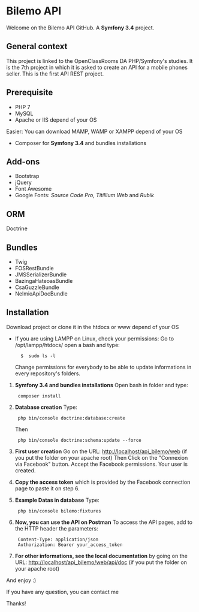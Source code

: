 # Bilemo API

Welcome on the Bilemo API GitHub. A **Symfony 3.4** project.

## General context

This project is linked to the OpenClassRooms DA PHP/Symfony's studies. It is the 7th project in which it is asked to create an API for a mobile phones seller. This is the first API REST project.

## Prerequisite

* PHP 7
* MySQL
* Apache or IIS depend of your OS

Easier: You can download MAMP, WAMP or XAMPP depend of your OS
* Composer for **Symfony 3.4** and bundles installations

## Add-ons

* Bootstrap
* jQuery
* Font Awesome
* Google Fonts: *Source Code Pro*, *Titillium Web* and *Rubik*

## ORM
Doctrine

## Bundles

* Twig
* FOSRestBundle
* JMSSerializerBundle
* BazingaHateoasBundle
* CsaGuzzleBundle
* NelmioApiDocBundle

## Installation

Download project or clone it in the htdocs or www depend of your OS

* If you are using LAMPP on Linux, check your permissions: Go to /opt/lampp/htdocs/ open a bash and type:

        $  sudo ls -l
    Change permissions for everybody to be able to update informations in every repository's folders.

1. **Symfony 3.4 and bundles installations** Open bash in folder and type:

        composer install
        
2. **Database creation** Type:

        php bin/console doctrine:database:create
        
    Then
    
        php bin/console doctrine:schema:update --force
        
3. **First user creation** Go on the URL:
[http://localhost/api_bilemo/web](http://localhost/api_bilemo/web) (if you put the folder on your apache root)
Then Click on the "Connexion via Facebook" button.
Accept the Facebook permissions.
Your user is created.
        
4. **Copy the access token** which is provided by the Facebook connection page to paste it on step 6.

5. **Example Datas in database** Type:

        php bin/console bilemo:fixtures

6. **Now, you can use the API on Postman**
To access the API pages, add to the HTTP header the parameters:

        Content-Type: application/json
        Authorization: Bearer your_access_token

7. **For other informations, see the local documentation** by going on the URL:
[http://localhost/api_bilemo/web/api/doc](http://localhost/snow_tricks/web/api/doc) (if you put the folder on your apache root)

And enjoy :)

If you have any question, you can contact me

Thanks!
